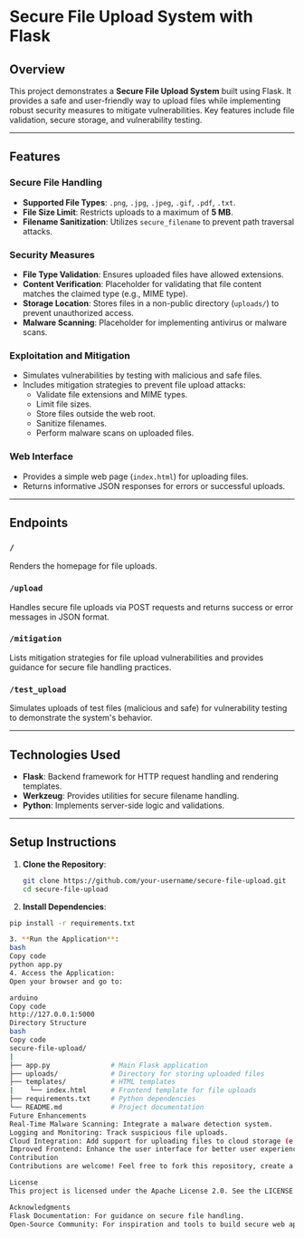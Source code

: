# Secure File Upload System with Flask

## Overview
This project demonstrates a **Secure File Upload System** built using Flask. It provides a safe and user-friendly way to upload files while implementing robust security measures to mitigate vulnerabilities. Key features include file validation, secure storage, and vulnerability testing.

---

## Features

### Secure File Handling
- **Supported File Types**: `.png`, `.jpg`, `.jpeg`, `.gif`, `.pdf`, `.txt`.
- **File Size Limit**: Restricts uploads to a maximum of **5 MB**.
- **Filename Sanitization**: Utilizes `secure_filename` to prevent path traversal attacks.

### Security Measures
- **File Type Validation**: Ensures uploaded files have allowed extensions.
- **Content Verification**: Placeholder for validating that file content matches the claimed type (e.g., MIME type).
- **Storage Location**: Stores files in a non-public directory (`uploads/`) to prevent unauthorized access.
- **Malware Scanning**: Placeholder for implementing antivirus or malware scans.

### Exploitation and Mitigation
- Simulates vulnerabilities by testing with malicious and safe files.
- Includes mitigation strategies to prevent file upload attacks:
  - Validate file extensions and MIME types.
  - Limit file sizes.
  - Store files outside the web root.
  - Sanitize filenames.
  - Perform malware scans on uploaded files.

### Web Interface
- Provides a simple web page (`index.html`) for uploading files.
- Returns informative JSON responses for errors or successful uploads.

---

## Endpoints

### `/`
Renders the homepage for file uploads.

### `/upload`
Handles secure file uploads via POST requests and returns success or error messages in JSON format.

### `/mitigation`
Lists mitigation strategies for file upload vulnerabilities and provides guidance for secure file handling practices.

### `/test_upload`
Simulates uploads of test files (malicious and safe) for vulnerability testing to demonstrate the system's behavior.

---

## Technologies Used
- **Flask**: Backend framework for HTTP request handling and rendering templates.
- **Werkzeug**: Provides utilities for secure filename handling.
- **Python**: Implements server-side logic and validations.

---

## Setup Instructions

1. **Clone the Repository**:
   ```bash
   git clone https://github.com/your-username/secure-file-upload.git
   cd secure-file-upload
2. **Install Dependencies**:
```bash
pip install -r requirements.txt

3. **Run the Application**:
bash
Copy code
python app.py
4. Access the Application:
Open your browser and go to:

arduino
Copy code
http://127.0.0.1:5000
Directory Structure
bash
Copy code
secure-file-upload/
|
├── app.py               # Main Flask application
├── uploads/             # Directory for storing uploaded files
├── templates/           # HTML templates
|    └── index.html      # Frontend template for file uploads
├── requirements.txt     # Python dependencies
└── README.md            # Project documentation
Future Enhancements
Real-Time Malware Scanning: Integrate a malware detection system.
Logging and Monitoring: Track suspicious file uploads.
Cloud Integration: Add support for uploading files to cloud storage (e.g., AWS S3, Google Cloud Storage).
Improved Frontend: Enhance the user interface for better user experience.
Contribution
Contributions are welcome! Feel free to fork this repository, create a branch, and submit a pull request with your improvements or new features.

License
This project is licensed under the Apache License 2.0. See the LICENSE file for details.

Acknowledgments
Flask Documentation: For guidance on secure file handling.
Open-Source Community: For inspiration and tools to build secure web applications.
